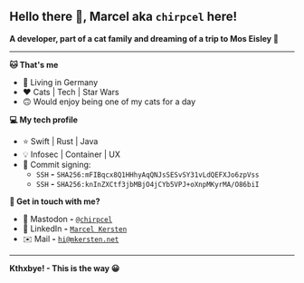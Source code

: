 ## Hello there 👋, Marcel aka `chirpcel` here!

**A developer, part of a cat family and dreaming of a trip to Mos Eisley 🌝**

---

**🐱 That's me**
- 📍 Living in Germany
- ❤️ Cats | Tech | Star Wars
- 🙃 Would enjoy being one of my cats for a day

**💻 My tech profile**
- ⭐️ Swift | Rust | Java
- 💡 Infosec | Container | UX
- 🔏 Commit signing:
  - `SSH` **-** `SHA256:mFIBqcx8Q1HHhyAqQNJsSESvSY31vLdQEFXJo6zpVss`
  - `SSH` **-** `SHA256:knInZXCtf3jbMBjO4jCYb5VPJ+oXnpMKyrMA/O86biI`

**🐾 Get in touch with me?**
- 🐘 Mastodon **-** <a rel="me" href="https://ruhr.social/@chirpcel">`@chirpcel`</a>
- 🏢 LinkedIn **-** [`Marcel Kersten`](https://linkedin.com/in/mkersten)
- ✉️ Mail **-** [`hi@mkersten.net`](mailto:hi@mkersten.net)

---

**Kthxbye! - This is the way 😀**
